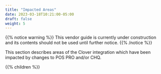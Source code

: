 ```yaml
---
title: "Impacted Areas"
date: 2023-03-18T10:21:00-05:00
draft: false
weight: 5
---
```


{{% notice warning %}}
This vendor guide is currently under construction and its contents should not be used until further notice.
{{% /notice %}}

This section describes areas of the Clover integration which have been impacted by changes to POS PRO and/or CHQ.

{{% children %}}
